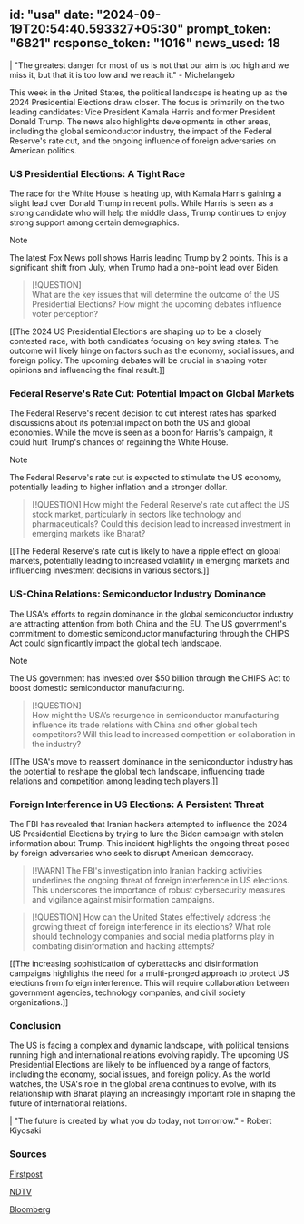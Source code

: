 
id: "usa"
date: "2024-09-19T20:54:40.593327+05:30"
prompt_token: "6821"
response_token: "1016"
news_used: 18
------
| "The greatest danger for most of us is not that our aim is too high and we miss it, but that it is too low and we reach it." -  Michelangelo 

This week in the United States, the political landscape is heating up as the 2024 Presidential Elections draw closer. The focus is primarily on the two leading candidates: Vice President Kamala Harris and former President Donald Trump. The news also highlights developments in other areas, including the global semiconductor industry, the impact of the Federal Reserve's rate cut, and the ongoing influence of foreign adversaries on American politics.

### US Presidential Elections: A Tight Race

The race for the White House is heating up, with Kamala Harris gaining a slight lead over Donald Trump in recent polls. While Harris is seen as a strong candidate who will help the middle class, Trump continues to enjoy strong support among certain demographics.

> [!NOTE]  
> The latest Fox News poll shows Harris leading Trump by 2 points. This is a significant shift from July, when Trump had a one-point lead over Biden.

> [!QUESTION]  
> What are the key issues that will determine the outcome of the US Presidential Elections? How might the upcoming debates influence voter perception?

[[The 2024 US Presidential Elections are shaping up to be a closely contested race, with both candidates focusing on key swing states. The outcome will likely hinge on factors such as the economy, social issues, and foreign policy. The upcoming debates will be crucial in shaping voter opinions and influencing the final result.]]

### Federal Reserve's Rate Cut: Potential Impact on Global Markets

The Federal Reserve's recent decision to cut interest rates has sparked discussions about its potential impact on both the US and global economies. While the move is seen as a boon for Harris's campaign, it could hurt Trump's chances of regaining the White House.

> [!NOTE]
> The Federal Reserve's rate cut is expected to stimulate the US economy, potentially leading to higher inflation and a stronger dollar.

> [!QUESTION]
> How might the Federal Reserve's rate cut affect the US stock market, particularly in sectors like technology and pharmaceuticals? Could this decision lead to increased investment in emerging markets like Bharat?

[[The Federal Reserve's rate cut is likely to have a ripple effect on global markets, potentially leading to increased volatility in emerging markets and influencing investment decisions in various sectors.]]

### US-China Relations: Semiconductor Industry Dominance

The USA's efforts to regain dominance in the global semiconductor industry are attracting attention from both China and the EU. The US government's commitment to domestic semiconductor manufacturing through the CHIPS Act could significantly impact the global tech landscape.

> [!NOTE]  
> The US government has invested over $50 billion through the CHIPS Act to boost domestic semiconductor manufacturing.

> [!QUESTION]  
> How might the USA’s resurgence in semiconductor manufacturing influence its trade relations with China and other global tech competitors? Will this lead to increased competition or collaboration in the industry?

[[The USA's move to reassert dominance in the semiconductor industry has the potential to reshape the global tech landscape, influencing trade relations and competition among leading tech players.]]

### Foreign Interference in US Elections: A Persistent Threat

The FBI has revealed that Iranian hackers attempted to influence the 2024 US Presidential Elections by trying to lure the Biden campaign with stolen information about Trump. This incident highlights the ongoing threat posed by foreign adversaries who seek to disrupt American democracy.

> [!WARN]
> The FBI's investigation into Iranian hacking activities underlines the ongoing threat of foreign interference in US elections. This underscores the importance of robust cybersecurity measures and vigilance against misinformation campaigns.

> [!QUESTION]
> How can the United States effectively address the growing threat of foreign interference in its elections? What role should technology companies and social media platforms play in combating disinformation and hacking attempts?

[[The increasing sophistication of cyberattacks and disinformation campaigns highlights the need for a multi-pronged approach to protect US elections from foreign interference. This will require collaboration between government agencies, technology companies, and civil society organizations.]]

### Conclusion

The US is facing a complex and dynamic landscape, with political tensions running high and international relations evolving rapidly. The upcoming US Presidential Elections are likely to be influenced by a range of factors, including the economy, social issues, and foreign policy. As the world watches, the USA's role in the global arena continues to evolve, with its relationship with Bharat playing an increasingly important role in shaping the future of international relations. 

| "The future is created by what you do today, not tomorrow." -  Robert Kiyosaki

### Sources

[Firstpost](https://www.firstpost.com/)

[NDTV](https://www.ndtv.com/)

[Bloomberg](https://www.bloomberg.com/)

